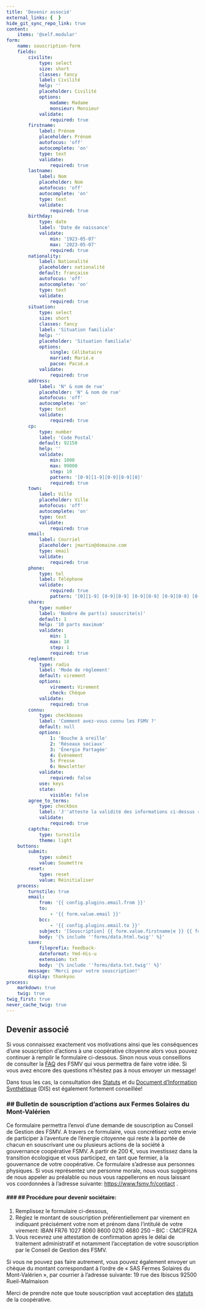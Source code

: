 ```yaml
---
title: 'Devenir associé'
external_links: {  }
hide_git_sync_repo_link: true
content:
    items: '@self.modular'
form:
    name: souscription-form
    fields:
        civilite:
            type: select
            size: short
            classes: fancy
            label: Civilité
            help: ''
            placeholder: Civilité
            options:
                madame: Madame
                monsieur: Monsieur
            validate:
                required: true
        firstname:
            label: Prénom
            placeholder: Prénom
            autofocus: 'off'
            autocomplete: 'on'
            type: text
            validate:
                required: true
        lastname:
            label: Nom
            placeholder: Nom
            autofocus: 'off'
            autocomplete: 'on'
            type: text
            validate:
                required: true
        birthday:
            type: date
            label: 'Date de naissance'
            validate:
                min: '1923-05-07'
                max: '2023-05-07'
                required: true
        nationality:
            label: Nationalité
            placeholder: nationalité
            default: française
            autofocus: 'off'
            autocomplete: 'on'
            type: text
            validate:
                required: true
        situation:
            type: select
            size: short
            classes: fancy
            label: 'Situation familiale'
            help: ''
            placeholder: 'Situation familiale'
            options:
                single: Célibataire
                married: Marié.e
                pacse: Pacsé.e
            validate:
                required: true
        address:
            label: 'N° & nom de rue'
            placeholder: 'N° & nom de rue'
            autofocus: 'off'
            autocomplete: 'on'
            type: text
            validate:
                required: true
        cp:
            type: number
            label: 'Code Postal'
            default: 92150
            help: ''
            validate:
                min: 1000
                max: 99000
                step: 10
                pattern: '[0-9][1-9][0-9][0-9][0]'
                required: true
        town:
            label: Ville
            placeholder: Ville
            autofocus: 'off'
            autocomplete: 'on'
            type: text
            validate:
                required: true
        email:
            label: Courriel
            placeholder: jmartin@domaine.com
            type: email
            validate:
                required: true
        phone:
            type: tel
            label: Téléphone
            validate:
                required: true
                pattern: '[0][1-9] [0-9][0-9] [0-9][0-9] [0-9][0-9] [0-9][0-9]'
        share:
            type: number
            label: 'Nombre de part(s) souscrite(s)'
            default: 1
            help: '10 parts maximum'
            validate:
                min: 1
                max: 10
                step: 1
                required: true
        reglement:
            type: radio
            label: 'Mode de règlement'
            default: virement
            options:
                virement: Virement
                check: Chèque
            validate:
                required: true
        connu:
            type: checkboxes
            label: 'Comment avez-vous connu les FSMV ?'
            default: null
            options:
                1: 'Bouche à oreille'
                2: 'Réseaux sociaux'
                3: 'Énergie Partagée'
                4: Événement
                5: Presse
                6: Newsletter
            validate:
                required: false
            use: keys
            state:
                visible: false
        agree_to_terms:
            type: checkbox
            label: 'J''atteste la validité des informations ci-dessus renseignées et avoir pris connaissance des statuts'
            validate:
                required: true
        captcha:
            type: turnstile
            theme: light
    buttons:
        submit:
            type: submit
            value: Soumettre
        reset:
            type: reset
            value: Réinitialiser
    process:
        turnstile: true
        email:
            from: '{{ config.plugins.email.from }}'
            to:
                - '{{ form.value.email }}'
            bcc:
                - '{{ config.plugins.email.to }}'
            subject: '[Souscription] {{ form.value.firstname|e }} {{ form.value.lastname|e }}'
            body: '{% include ''forms/data.html.twig'' %}'
        save:
            fileprefix: feedback-
            dateformat: Ymd-His-u
            extension: txt
            body: '{% include ''forms/data.txt.twig'' %}'
        message: 'Merci pour votre souscription!'
        display: thankyou
process:
    markdown: true
    twig: true
twig_first: true
never_cache_twig: true
---
```


<script>
function addNumbers(num1, num2) {
  return num1 + num2;
}
</script>
<script>
jQuery(function ($) {
  var typeField = $('#typo');
  var topicField = $('#support-topic');

  // Hide the support topic field by default
  topicField.hide();

  // Show or hide the support topic field based on the value of the type field
  typeField.on('change', function () {
    if (typeField.val() === 'support') {
      topicField.show();
    } else {
      topicField.hide();
    }
  });
});
</script>
## Devenir associé
Si vous connaissez exactement vos motivations ainsi que les conséquences d’une souscription d’actions à une coopérative citoyenne alors vous pouvez continuer à remplir le formulaire ci-dessous. Sinon nous vous conseillons de consulter la [FAQ](https://faq.fsmv.fr/) des FSMV qui vous permettra de faire votre idée. Si vous avez encore des questions n’hésitez pas à nous envoyer un message!
<script>let result = addNumbers(5, 3);
console.log(result); // Output: 8</script>
Dans tous les cas, la consultation des [Statuts](https://www.google.com/url?q=https://drive.google.com/file/d/1Wm-hCciqrirz9Dr5PCAuVlpkT0VyI1YP/view?usp%3Dsharing&sa=D&ust=1595158470555000&usg=AFQjCNHFzhPONnIAwDtlt12XGmzB6PtqmQ) et du [Document d’Information Synthétique](https://docs.google.com/document/d/1hyiYaa286eemfbzz6AJsbfWFojmbR7W8/edit?usp=sharing&ouid=116751752890100411817&rtpof=true&sd=true) (DIS) est également fortement conseillée!
### ## Bulletin de souscription d’actions aux Fermes Solaires du Mont-Valérien

Ce formulaire permettra l’envoi d’une demande de souscription au Conseil de Gestion des FSMV. A travers ce formulaire, vous concrétisez votre envie de participer à l’aventure de l’énergie citoyenne qui reste à la portée de chacun en souscrivant une ou plusieurs actions de la société à gouvernance coopérative FSMV. A partir de 200 €, vous investissez dans la transition écologique et vous participez, en tant que fermier, à la gouvernance de votre coopérative.
Ce formulaire s’adresse aux personnes physiques. Si vous représentez une personne morale, nous vous suggérons de nous appeler au préalable ou nous vous rappellerons en nous laissant vos coordonnées à l’adresse suivante: https://www.fsmv.fr/contact .
#### ### ## Procédure pour devenir sociétaire:

1. Remplissez le formulaire ci-dessous,
2. Réglez le montant de souscription préférentiellement par virement en indiquant précisément votre nom et prénom dans l’intitulé de votre virement:
    IBAN FR76 1027 8060 8600 0210 4680 250 – BIC : CMCIFR2A
3. Vous recevrez une attestation de confirmation après le délai de traitement administratif et notamment l’acceptation de votre souscription par le Conseil de Gestion des FSMV.

Si vous ne pouvez pas faire autrement, vous pouvez également envoyer un chèque du montant correspondant à l’ordre de « SAS Fermes Solaires du Mont-Valérien », par courrier à l’adresse suivante: 19 rue des Ibiscus 92500 Rueil-Malmaison

Merci de prendre note que toute souscription vaut acceptation des [statuts](https://www.google.com/url?q=https://drive.google.com/file/d/1Wm-hCciqrirz9Dr5PCAuVlpkT0VyI1YP/view?usp%3Dsharing&sa=D&ust=1595158470555000&usg=AFQjCNHFzhPONnIAwDtlt12XGmzB6PtqmQ) de la coopérative.


